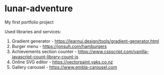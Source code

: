 # lunar-adventure

My first portfolio project

Used libraries and services:

1. Gradient generator - https://learnui.design/tools/gradient-generator.html
2. Burger menu - https://jonsuh.com/hamburgers
3. Achievements section counter - https://www.cssscript.com/vanilla-javascript-count-library-count-js
4. Online SVG editor - https://vectorpaint.yaks.co.nz
5. Gallery carousel - https://www.embla-carousel.com
